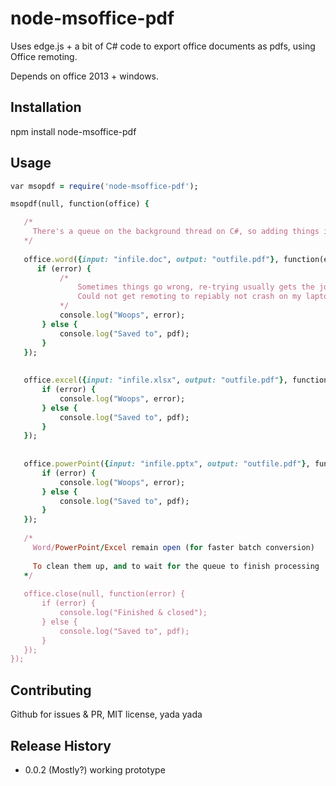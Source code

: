 node-msoffice-pdf
=================

Uses edge.js + a bit of C# code to export office documents
as pdfs, using Office remoting.

Depends on office 2013 + windows.

## Installation

   npm install node-msoffice-pdf
  
## Usage
```ruby
var msopdf = require('node-msoffice-pdf');

msopdf(null, function(office) { 

   /*
     There's a queue on the background thread on C#, so adding things is non-blocking.
   */
   
   office.word({input: "infile.doc", output: "outfile.pdf"}, function(error, pdf) {
      if (error) {
           /* 
               Sometimes things go wrong, re-trying usually gets the job done
               Could not get remoting to repiably not crash on my laptop
           */
           console.log("Woops", error);
       } else {
           console.log("Saved to", pdf);
       }
   });
   
   
   office.excel({input: "infile.xlsx", output: "outfile.pdf"}, function(error, pdf) {
       if (error) {
           console.log("Woops", error);
       } else {
           console.log("Saved to", pdf);
       }
   });
   
   
   office.powerPoint({input: "infile.pptx", output: "outfile.pdf"}, function(error, pdf) {
       if (error) {
           console.log("Woops", error);
       } else {
           console.log("Saved to", pdf);
       }
   });
   
   /*
     Word/PowerPoint/Excel remain open (for faster batch conversion)
     
     To clean them up, and to wait for the queue to finish processing
   */
   
   office.close(null, function(error) {
       if (error) {
           console.log("Finished & closed");
       } else {
           console.log("Saved to", pdf);
       }
   });
});
```


## Contributing

  Github for issues & PR, MIT license, yada yada
  
## Release History

* 0.0.2 (Mostly?) working prototype
